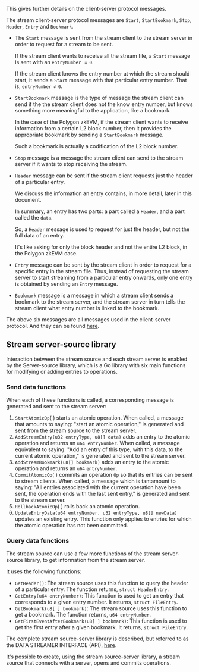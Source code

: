This gives further details on the client-server protocol messages.

The stream client-server protocol messages are $\texttt{Start}$, $\texttt{StartBookmark}$, $\texttt{Stop}$, $\texttt{Header}$, $\texttt{Entry}$ and $\texttt{Bookmark}$​.

- The $\texttt{Start}$​​ message is sent from the stream client to the stream server in order to request for a stream to be sent.
    
    If the stream client wants to receive all the stream file, a $\texttt{Start}$ message is sent with an $\mathtt{entryNumber}$ $= \texttt{0}$.

    If the stream client knows the entry number at which the stream should start, it sends a $\texttt{Start}$ message with that particular entry number. That is, $\mathtt{entryNumber} \not= \texttt{0}$.

- $\texttt{StartBookmark}$ message is the type of message the stream client can send if the the stream client does not the know entry number, but knows something more meaningful to the application, like a bookmark.
    
    In the case of the Polygon zkEVM, if the stream client wants to receive information from a certain L2 block number, then it provides the appropriate bookmark by sending a $\texttt{StartBookmark}$ message.

    Such a bookmark is actually a codification of the L2 block number.

- $\texttt{Stop}$ message is a message the stream client can send to the stream server if it wants to stop receiving the stream.
    
- $\texttt{Header}$ message can be sent if the stream client requests just the header of a particular entry.
    
    We discuss the information an entry contains, in more detail, later in this document.

    In summary, an entry has two parts: a part called a $\texttt{Header}$, and a part called the $\texttt{data}$.

    So, a $\texttt{Header}$ message is used to request for just the header, but not the full data of an entry.

    It's like asking for only the block header and not the entire L2 block, in the Polygon zkEVM case.

- $\texttt{Entry}$ message can be sent by the stream client in order to request for a specific entry in the stream file. Thus, instead of requesting the stream server to start streaming from a particular entry onwards, only one entry is obtained by sending an $\texttt{Entry}$ message.
    
- $\texttt{Bookmark}$ message is a message in which a stream client sends a bookmark to the stream server, and the stream server in turn tells the stream client what entry number is linked to the bookmark.

The above six messages are all messages used in the client-server protocol. And they can be found [here](https://github.com/0xPolygonHermez/zkevm-data-streamer#stream-tcp-commands).

## Stream server-source library

Interaction between the stream source and each stream server is enabled by the Server-source library, which is a Go library with six main functions for modifying or adding entries to operations.

### Send data functions

When each of these functions is called, a corresponding message is generated and sent to the stream server:

1. $\texttt{StartAtomicOp}(\ )$ starts an atomic operation. When called, a message that amounts to saying: "start an atomic operation," is generated and sent from the stream source to the stream server.
2. $\texttt{AddStreamEntry(u32 entryType, u8[] data)}$ adds an entry to the atomic operation and returns an $\texttt{u64 entryNumber}$. When called, a message equivalent to saying: "Add an entry of this type, with this data, to the current atomic operation," is generated and sent to the stream server.
3. $\texttt{AddStreamBookmark(u8[] bookmark)}$ adds an entry to the atomic operation and returns an $\texttt{u64}$ $\texttt{entryNumber}$. 
4. $\texttt{CommitAtomicOp}(\ )$ commits an operation $\texttt{Op}$ so that its entries can be sent to stream clients. When called, a message which is tantamount to saying: "All entries associated with the current operation have been sent, the operation ends with the last sent entry," is generated and sent to the stream server.
5. $\texttt{RollbackAtomicOp}(\ )$ rolls back an atomic operation. 
6. $\texttt{UpdateEntryData(u64 entryNumber, u32 entryType, u8[] newData)}$ updates an existing entry. This function only applies to entries for which the atomic operation has not been committed.



### Query data functions

The stream source can use a few more functions of the stream server-source library, to get information from the stream server.

It uses the following functions:

- $\texttt{GetHeader()}$: The stream source uses this function to query the header of a particular entry. The function returns, $\texttt{struct HeaderEntry}$.
- $\texttt{GetEntry(u64 entryNumber)}$: This function is used to get an entry that corresponds to a given entry number. It returns, $\texttt{struct FileEntry}$.
- $\texttt{GetBookmark(u8[ ] bookmark)}$: The stream source uses this function to get a bookmark. The function returns, $\texttt{u64 entryNumber}$.
- $\texttt{GetFirstEventAfterBookmark(u8[ ] bookmark)}$: This function is used to get the first entry after a given bookmark. It returns, $\texttt{struct FileEntry}$.



The complete stream source-server library is described, but referred to as the DATA STREAMER INTERFACE (API), [here](https://github.com/0xPolygonHermez/zkevm-data-streamer#data-streamer-interface-api).

It's possible to create, using the stream source-server library, a stream source that connects with a server, opens and commits operations.
